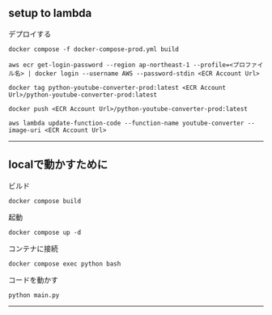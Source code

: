 ## setup to lambda

デプロイする
```text
docker compose -f docker-compose-prod.yml build

aws ecr get-login-password --region ap-northeast-1 --profile=<プロファイル名> | docker login --username AWS --password-stdin <ECR Account Url>

docker tag python-youtube-converter-prod:latest <ECR Account Url>/python-youtube-converter-prod:latest

docker push <ECR Account Url>/python-youtube-converter-prod:latest

aws lambda update-function-code --function-name youtube-converter --image-uri <ECR Account Url>
```
---

## localで動かすために
ビルド
```shell
docker compose build
```

起動
```shell
docker compose up -d
```

コンテナに接続
```shell
docker compose exec python bash
```

コードを動かす
```shell
python main.py
```
---
